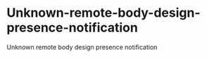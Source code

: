 # Unknown-remote-body-design-presence-notification
Unknown remote body design presence notification
